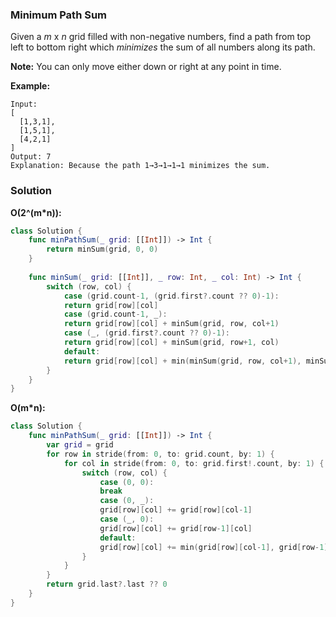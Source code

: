 
### Minimum Path Sum

Given a *m* x *n* grid filled with non-negative numbers, find a path from top left to bottom right which *minimizes* the sum of all numbers along its path.

__Note:__ You can only move either down or right at any point in time.

__Example:__
```
Input:
[
  [1,3,1],
  [1,5,1],
  [4,2,1]
]
Output: 7
Explanation: Because the path 1→3→1→1→1 minimizes the sum.
```

### Solution
__O(2^(m*n)):__
```Swift
class Solution {
    func minPathSum(_ grid: [[Int]]) -> Int {
        return minSum(grid, 0, 0)
    }
    
    func minSum(_ grid: [[Int]], _ row: Int, _ col: Int) -> Int {
        switch (row, col) {
            case (grid.count-1, (grid.first?.count ?? 0)-1):
            return grid[row][col]
            case (grid.count-1, _):
            return grid[row][col] + minSum(grid, row, col+1)
            case (_, (grid.first?.count ?? 0)-1):
            return grid[row][col] + minSum(grid, row+1, col)
            default:
            return grid[row][col] + min(minSum(grid, row, col+1), minSum(grid, row+1, col))
        }
    }
}
```
__O(m*n):__
```Swift
class Solution {
    func minPathSum(_ grid: [[Int]]) -> Int {
        var grid = grid
        for row in stride(from: 0, to: grid.count, by: 1) {
            for col in stride(from: 0, to: grid.first!.count, by: 1) {
                switch (row, col) {
                    case (0, 0):
                    break
                    case (0, _):
                    grid[row][col] += grid[row][col-1]
                    case (_, 0):
                    grid[row][col] += grid[row-1][col]
                    default:
                    grid[row][col] += min(grid[row][col-1], grid[row-1][col])
                }
            }
        }
        return grid.last?.last ?? 0
    }
}
```